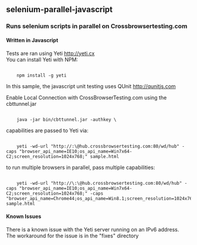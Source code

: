 ## selenium-parallel-javascript
### Runs selenium scripts in parallel on Crossbrowsertesting.com
#### Written in Javascript

Tests are ran using Yeti http://yeti.cx  
You can install Yeti with NPM:
<pre><code>
	npm install -g yeti
</code></pre>
In this sample, the javascript unit testing uses QUnit http://qunitjs.com

Enable Local Connection with CrossBrowserTesting.com using the cbttunnel.jar
<pre><code>
	java -jar bin/cbttunnel.jar -authkey \<API_KEY\>
</code></pre>

capabilities are passed to Yeti via:
<pre><code>
	yeti -wd-url "http://<USERNAME>:\<API_KEY\>@hub.crossbrowsertesting.com:80/wd/hub" -caps "browser_api_name=IE10;os_api_name=Win7x64-C2;screen_resolution=1024x768;" sample.html
</code></pre>

to run multiple browsers in parallel, pass multiple capabilities:
<pre><code>                
	yeti -wd-url "http://\<USERNAME\>:\<API_KEY\>@hub.crossbrowsertesting.com:80/wd/hub" -caps "browser_api_name=IE10;os_api_name=Win7x64-C2;screen_resolution=1024x768;" -caps "browser_api_name=Chrome44;os_api_name=Win8.1;screen_resolution=1024x768;" sample.html
</code></pre>

#### Known Issues
There is a known issue with the Yeti server running on an IPv6 address.  
The workaround for the issue is in the "fixes" directory
